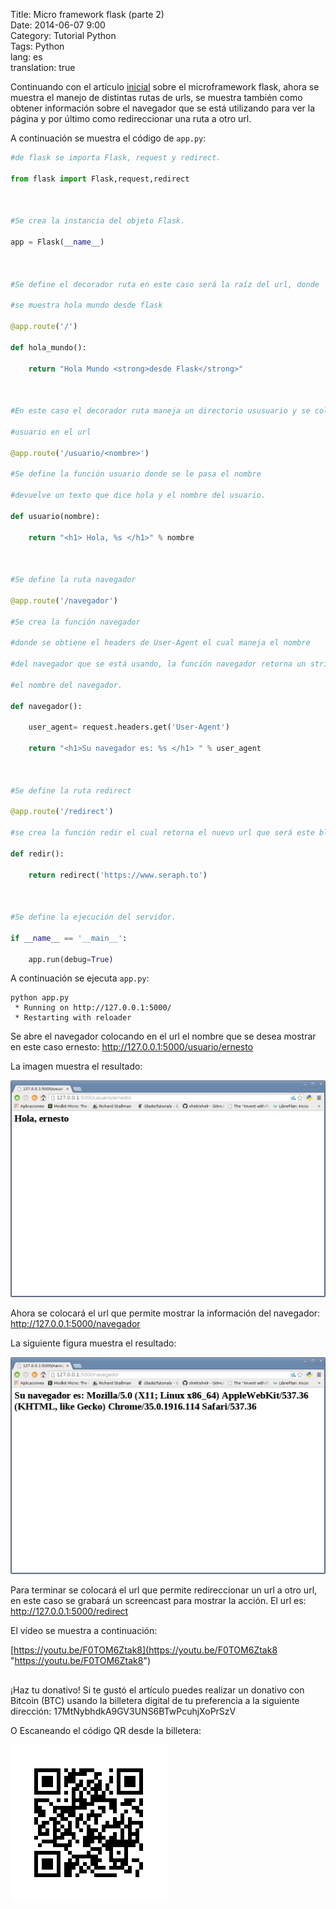 Title: Micro framework flask (parte 2)  
Date: 2014-06-07 9:00  
Category: Tutorial Python  
Tags: Python  
lang: es  
translation: true  

Continuando con el artículo [inicial](https://www.seraph.to/micro-framework-de-desarrollo-web-flask.html#micro-framework-de-desarrollo-web-flask) sobre el microframework flask, ahora se muestra el manejo de distintas rutas de urls, se muestra también como obtener información sobre el navegador que se está utilizando para ver la página y por último como redireccionar una ruta a otro url.

A continuación se muestra el código de `app.py`:
```python
#de flask se importa Flask, request y redirect.

from flask import Flask,request,redirect



#Se crea la instancia del objeto Flask.

app = Flask(__name__)



#Se define el decorador ruta en este caso será la raíz del url, donde

#se muestra hola mundo desde flask

@app.route('/')

def hola_mundo():

    return "Hola Mundo <strong>desde Flask</strong>"



#En este caso el decorador ruta maneja un directorio ususuario y se coloca el nombre del 

#usuario en el url 

@app.route('/usuario/<nombre>')

#Se define la función usuario donde se le pasa el nombre

#devuelve un texto que dice hola y el nombre del usuario.

def usuario(nombre):

    return "<h1> Hola, %s </h1>" % nombre



#Se define la ruta navegador

@app.route('/navegador')

#Se crea la función navegador

#donde se obtiene el headers de User-Agent el cual maneja el nombre

#del navegador que se está usando, la función navegador retorna un string con

#el nombre del navegador.

def navegador():

    user_agent= request.headers.get('User-Agent')

    return "<h1>Su navegador es: %s </h1> " % user_agent



#Se define la ruta redirect

@app.route('/redirect')

#se crea la función redir el cual retorna el nuevo url que será este blog.

def redir():

    return redirect('https://www.seraph.to')



#Se define la ejecución del servidor.

if __name__ == '__main__':

    app.run(debug=True)

```

A continuación se ejecuta `app.py`:
```
python app.py 
 * Running on http://127.0.0.1:5000/
 * Restarting with reloader
```
Se abre el navegador colocando en el url el nombre que se desea mostrar en este caso ernesto:
http://127.0.0.1:5000/usuario/ernesto

La imagen muestra el resultado:

![](./images/microframeworkflask2-1.png)


Ahora se colocará el url que permite mostrar la información del navegador:
http://127.0.0.1:5000/navegador

La siguiente figura muestra el resultado:

![](./images/microframeworkflask2-2.png)

Para terminar se colocará el url que permite redireccionar un url a otro url, en este caso se grabará un screencast para mostrar la acción.
El url es: http://127.0.0.1:5000/redirect

El vídeo se muestra a continuación: 

[https://youtu.be/F0TOM6Ztak8](https://youtu.be/F0TOM6Ztak8 "https://youtu.be/F0TOM6Ztak8")


##  ##
¡Haz tu donativo!
Si te gustó el artículo puedes realizar un donativo con Bitcoin (BTC)
usando la billetera digital de tu preferencia a la siguiente
dirección: 17MtNybhdkA9GV3UNS6BTwPcuhjXoPrSzV

O Escaneando el código QR desde la billetera:

![17MtNybhdkA9GV3UNS6BTwPcuhjXoPrSzV](./images/17MtNybhdkA9GV3UNS6BTwPcuhjXoPrSzV.png)